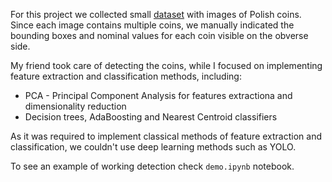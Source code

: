 For this project we collected small [dataset](https://drive.google.com/drive/folders/1cyy5ceKFiMETvp3OmuazN2kK8WG6_BO0) 
with images of Polish coins. Since each image contains multiple coins,  we manually indicated the bounding boxes and nominal values for each coin visible on the obverse side.

My friend took care of detecting the coins, while I focused on 
implementing feature 
extraction and classification methods, including:
* PCA - Principal Component Analysis for features extractiona and dimensionality reduction
* Decision trees, AdaBoosting and Nearest Centroid classifiers

As it was required to implement classical methods of feature extraction and classification, we 
couldn't use deep learning methods such as YOLO.

To see an example of working detection check `demo.ipynb` notebook.
